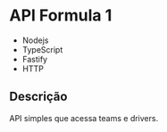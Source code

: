 # API Formula 1

  - Nodejs
  - TypeScript
  - Fastify
  - HTTP

## Descrição 
API simples que acessa teams e drivers.
